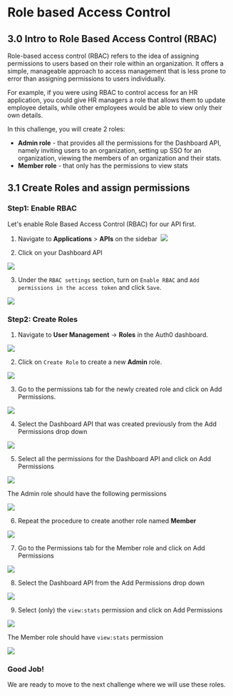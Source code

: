 # Role based Access Control

## 3.0 Intro to Role Based Access Control (RBAC)


Role-based access control (RBAC) refers to the idea of assigning permissions to users based on their role within an organization. It offers a simple, manageable approach to access management that is less prone to error than assigning permissions to users individually.


For example, if you were using RBAC to control access for an HR application, you could give HR managers a role that allows them to update employee details, while other employees would be able to view only their own details.



In this challenge, you will create 2 roles:
- **Admin role** - that provides all the permissions for the Dashboard API, namely inviting users to an organization, setting up SSO for an organization, viewing the members of an organization and their stats.
- **Member role** - that only has the permissions to view stats



## 3.1 Create Roles and assign permissions

### Step1: Enable RBAC

Let's enable Role Based Access Control (RBAC) for our API first.
1. Navigate to **Applications** > **APIs** on the sidebar
⁠
![](https://github.com/lerer/cic2-workshop/blob/main/images/003/nav-to-api.png?raw=true)


2. Click on your Dashboard API

![](https://github.com/lerer/cic2-workshop/blob/main/images/003/dash-api.png?raw=true)


3. Under the `RBAC settings` section, turn on `Enable RBAC` and `Add permissions in the access token` and click `Save`.

![](https://github.com/lerer/cic2-workshop/blob/main/images/003/api-settings.png?raw=true)



### Step2: Create Roles

1. Navigate to **User Management** -> **Roles** in the Auth0 dashboard.

![](https://github.com/lerer/cic2-workshop/blob/main/images/003/nav-to-roles.png?raw=true)


2. Click on `Create Role` to create a new **Admin** role.

![](https://github.com/lerer/cic2-workshop/blob/main/images/003/new-admin-role.png?raw=true)


3. Go to the permissions tab for the newly created role and click on Add Permissions.

![](https://github.com/lerer/cic2-workshop/blob/main/images/003/perm-tab.png?raw=true)


4. Select the Dashboard API that was created previously from the Add Permissions drop down

![](https://github.com/lerer/cic2-workshop/blob/main/images/003/select-dash-api.png?raw=true)


5. Select all the permissions for the Dashboard API and click on Add Permissions

![](https://github.com/lerer/cic2-workshop/blob/main/images/003/select-all-perms.png?raw=true)


  The Admin role should have the following permissions

![](https://github.com/lerer/cic2-workshop/blob/main/images/003/adm-role-look.png?raw=true)


6. Repeat the procedure to create another role named **Member**

![](https://github.com/lerer/cic2-workshop/blob/main/images/003/member-role.png?raw=true)


7. Go to the Permissions tab for the Member role and click on Add Permissions

![](https://github.com/lerer/cic2-workshop/blob/main/images/003/member-perm-tab.png?raw=true)


8. Select the Dashboard API from the Add Permissions drop down

![](https://github.com/lerer/cic2-workshop/blob/main/images/003/select-dash-api.png?raw=true)


9. Select (only) the `view:stats` permission and click on Add Permissions

![](https://github.com/lerer/cic2-workshop/blob/main/images/003/member-view-perm.png?raw=true)


  The Member role should have `view:stats` permission

![](https://github.com/lerer/cic2-workshop/blob/main/images/003/member-role-look.png?raw=true)


### Good Job!
⁠We are ready to move to the next challenge where we will use these roles.


